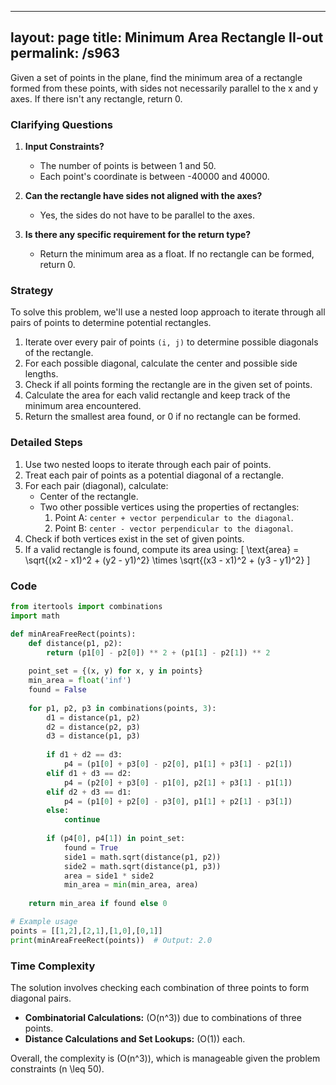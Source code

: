 
---
layout: page
title:  Minimum Area Rectangle II-out
permalink: /s963
---

Given a set of points in the plane, find the minimum area of a rectangle formed from these points, with sides not necessarily parallel to the x and y axes. If there isn't any rectangle, return 0.

### Clarifying Questions

1. **Input Constraints?**
   - The number of points is between 1 and 50.
   - Each point's coordinate is between -40000 and 40000.

2. **Can the rectangle have sides not aligned with the axes?**
   - Yes, the sides do not have to be parallel to the axes.

3. **Is there any specific requirement for the return type?**
   - Return the minimum area as a float. If no rectangle can be formed, return 0.

### Strategy

To solve this problem, we'll use a nested loop approach to iterate through all pairs of points to determine potential rectangles. 

1. Iterate over every pair of points `(i, j)` to determine possible diagonals of the rectangle.
2. For each possible diagonal, calculate the center and possible side lengths.
3. Check if all points forming the rectangle are in the given set of points.
4. Calculate the area for each valid rectangle and keep track of the minimum area encountered.
5. Return the smallest area found, or 0 if no rectangle can be formed.

### Detailed Steps

1. Use two nested loops to iterate through each pair of points.
2. Treat each pair of points as a potential diagonal of a rectangle.
3. For each pair (diagonal), calculate:
   - Center of the rectangle.
   - Two other possible vertices using the properties of rectangles:
     1. Point A: `center + vector perpendicular to the diagonal`.
     2. Point B: `center - vector perpendicular to the diagonal`.
4. Check if both vertices exist in the set of given points.
5. If a valid rectangle is found, compute its area using:
   \[
   \text{area} = \sqrt{(x2 - x1)^2 + (y2 - y1)^2} \times \sqrt{(x3 - x1)^2 + (y3 - y1)^2}
   \]

### Code

```python
from itertools import combinations
import math

def minAreaFreeRect(points):
    def distance(p1, p2):
        return (p1[0] - p2[0]) ** 2 + (p1[1] - p2[1]) ** 2
    
    point_set = {(x, y) for x, y in points}
    min_area = float('inf')
    found = False
    
    for p1, p2, p3 in combinations(points, 3):
        d1 = distance(p1, p2)
        d2 = distance(p2, p3)
        d3 = distance(p1, p3)
        
        if d1 + d2 == d3:
            p4 = (p1[0] + p3[0] - p2[0], p1[1] + p3[1] - p2[1])
        elif d1 + d3 == d2:
            p4 = (p2[0] + p3[0] - p1[0], p2[1] + p3[1] - p1[1])
        elif d2 + d3 == d1:
            p4 = (p1[0] + p2[0] - p3[0], p1[1] + p2[1] - p3[1])
        else:
            continue
        
        if (p4[0], p4[1]) in point_set:
            found = True
            side1 = math.sqrt(distance(p1, p2))
            side2 = math.sqrt(distance(p1, p3))
            area = side1 * side2
            min_area = min(min_area, area)
    
    return min_area if found else 0

# Example usage
points = [[1,2],[2,1],[1,0],[0,1]]
print(minAreaFreeRect(points))  # Output: 2.0
```

### Time Complexity

The solution involves checking each combination of three points to form diagonal pairs.

- **Combinatorial Calculations:** \(O(n^3)\) due to combinations of three points.
- **Distance Calculations and Set Lookups:** \(O(1)\) each.

Overall, the complexity is \(O(n^3)\), which is manageable given the problem constraints \(n \leq 50\).